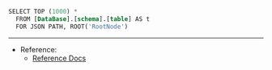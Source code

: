
```sql
SELECT TOP (1000) *
  FROM [DataBase].[schema].[table] AS t
  FOR JSON PATH, ROOT('RootNode')
```

---

- Reference:
  - [Reference Docs](https://docs.microsoft.com/en-us/sql/relational-databases/json/format-query-results-as-json-with-for-json-sql-server?view=sql-server-ver15)
